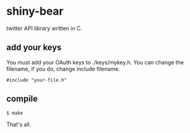 shiny-bear
==========

twitter API library written in C.

add your keys
---

You must add your OAuth keys to ./keys/mykey.h.
You can change the filename, if you do, change include filename.

```
#include "your-file.h"
```

compile
---

```sh
$ make
```

That's all.
